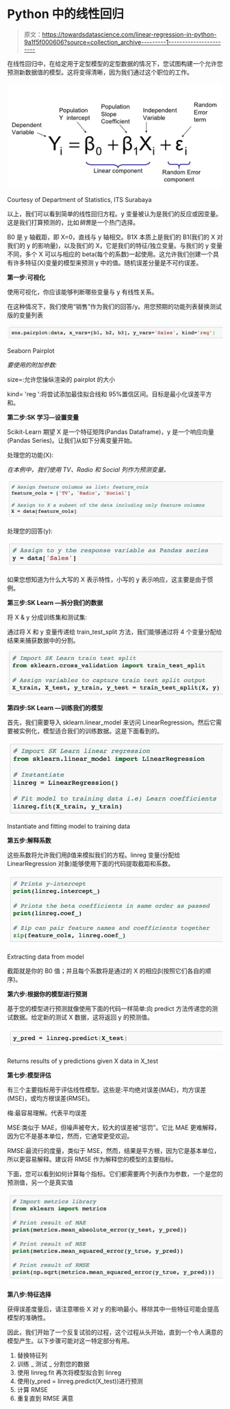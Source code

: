 # Python 中的线性回归

> 原文：<https://towardsdatascience.com/linear-regression-in-python-9a1f5f000606?source=collection_archive---------1----------------------->

在线性回归中，在给定用于定型模型的定型数据的情况下，您试图构建一个允许您预测新数据值的模型。这将变得清晰，因为我们通过这个职位的工作。

![](img/fe581a4cd57b15cade1c21ad7f29bcba.png)

Courtesy of Department of Statistics, ITS Surabaya

以上，我们可以看到简单的线性回归方程。y 变量被认为是我们的反应或因变量。这是我们打算预测的，比如*销售*是一个热门选择。

B0 是 y 轴截距，即 X=0，直线与 y 轴相交。B1X 本质上是我们的 B1(我们的 X 对我们的 y 的影响量)，以及我们的 X，它是我们的特征/独立变量。与我们的 y 变量不同，多个 X 可以与相应的 beta(每个的系数)一起使用。这允许我们创建一个具有许多特征(X)变量的模型来预测 y 中的值。随机误差分量是不可约误差。

**第一步:可视化**

使用可视化，你应该能够判断哪些变量与 y 有线性关系。

在这种情况下，我们使用“销售”作为我们的回答/y。用您预期的功能列表替换测试版的变量列表

![](img/6874ff7517dd2e1a5fba2ae4944a0a09.png)

Seaborn Pairplot

*要使用的附加参数:*

size=:允许您操纵渲染的 pairplot 的大小

kind= 'reg ':将尝试添加最佳拟合线和 95%置信区间。目标是最小化误差平方和。

**第二步:SK 学习—设置变量**

Scikit-Learn 期望 X 是一个特征矩阵(Pandas Dataframe)，y 是一个响应向量(Pandas Series)。让我们从如下分离变量开始。

处理您的功能(X):

*在本例中，我们使用 TV、Radio 和 Social 列作为预测变量。*

![](img/8489ec64fb326871c23d0414832955ff.png)

处理您的回答(y):

![](img/dd84da2f1533342799f46f78d9f74e9d.png)

如果您想知道为什么大写的 X 表示特性，小写的 y 表示响应，这主要是由于惯例。

**第三步:SK Learn —拆分我们的数据**

将 X & y 分成训练集和测试集:

通过将 X 和 y 变量传递给 train_test_split 方法，我们能够通过将 4 个变量分配给结果来捕获数据中的分割。

![](img/6fa365309d22911fcfaec855ba62aeea.png)

**第四步:SK Learn —训练我们的模型**

首先，我们需要导入 sklearn.linear_model 来访问 LinearRegression。然后它需要被实例化，模型适合我们的训练数据。这是下面看到的。

![](img/d7f4fadb4daf6913ebc79ea321714cb2.png)

Instantiate and fitting model to training data

**第五步:解释系数**

这些系数将允许我们用β值来模拟我们的方程。linreg 变量(分配给 LinearRegression 对象)能够使用下面的代码提取截距和系数。

![](img/1117f7a89b579d467ec85debbd15f29c.png)

Extracting data from model

截距就是你的 B0 值；并且每个系数将是通过的 X 的相应β(按照它们各自的顺序)。

**第六步:根据你的模型进行预测**

基于您的模型进行预测就像使用下面的代码一样简单:向 predict 方法传递您的测试数据。给定新的测试 X 数据，这将返回 y 的预测值。

![](img/097f5a62c42455fa68f61337a3d7665c.png)

Returns results of y predictions given X data in X_test

**第七步:模型评估**

有三个主要指标用于评估线性模型。这些是:平均绝对误差(MAE)，均方误差(MSE)，或均方根误差(RMSE)。

梅:最容易理解。代表平均误差

MSE:类似于 MAE，但噪声被夸大，较大的误差被“惩罚”。它比 MAE 更难解释，因为它不是基本单位，然而，它通常更受欢迎。

RMSE:最流行的度量，类似于 MSE，然而，结果是平方根，因为它是基本单位，所以更容易解释。建议将 RMSE 作为解释您的模型的主要指标。

下面，您可以看到如何计算每个指标。它们都需要两个列表作为参数，一个是您的预测值，另一个是真实值

![](img/7a88f96e0cc57efbb71b0597627859f1.png)

**第八步:特征选择**

获得误差度量后，请注意哪些 X 对 y 的影响最小。移除其中一些特征可能会提高模型的准确性。

因此，我们开始了一个反复试验的过程，这个过程从头开始，直到一个令人满意的模型产生。以下步骤可能对这一特定部分有用。

1.  替换特征列
2.  训练 _ 测试 _ 分割您的数据
3.  使用 linreg.fit 再次将模型拟合到 linreg
4.  使用(y_pred = linreg.predict(X_test))进行预测
5.  计算 RMSE
6.  重复直到 RMSE 满意